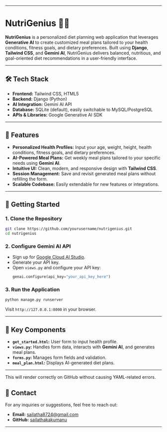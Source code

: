 
---

# NutriGenius 🍏🤖

**NutriGenius** is a personalized diet planning web application that leverages **Generative AI** to create customized meal plans tailored to your health conditions, fitness goals, and dietary preferences. Built using **Django**, **Tailwind CSS**, and **Gemini AI**, NutriGenius delivers balanced, nutritious, and goal-oriented diet recommendations in a user-friendly interface.

***

## 🛠 Tech Stack

- **Frontend:** Tailwind CSS, HTML5  
- **Backend:** Django (Python)  
- **AI Integration:** Gemini AI API  
- **Database:** SQLite (default), easily switchable to MySQL/PostgreSQL  
- **APIs & Libraries:** Google Generative AI SDK  

***

## 🚀 Features

- **Personalized Health Profiles:** Input your age, weight, height, health conditions, fitness goals, and dietary preferences.
- **AI-Powered Meal Plans:** Get weekly meal plans tailored to your specific needs using **Gemini AI**.
- **Intuitive UI:** Clean, modern, and responsive design with **Tailwind CSS**.
- **Session Management:** Save and revisit generated meal plans without refilling the form.
- **Scalable Codebase:** Easily extendable for new features or integrations.

***

## 📝 Getting Started

### 1. **Clone the Repository**
```bash
git clone https://github.com/yourusername/nutrigenius.git
cd nutrigenius
```

### 2. **Configure Gemini AI API**
- Sign up for [Google Cloud AI Studio](https://aistudio.google.com/).
- Generate your API key.
- Open `views.py` and configure your API key:
  ```python
  genai.configure(api_key="your_api_key_here")
  ```

### 3. **Run the Application**
```bash
python manage.py runserver
```
Visit `http://127.0.0.1:8000` in your browser.

***

## 🔑 Key Components

- **`get_started.html`:** User form to input health profile.
- **`views.py`:** Handles form data, interacts with **Gemini AI**, and generates meal plans.
- **`forms.py`:** Manages form fields and validation.
- **`meal_plan.html`:** Displays AI-generated diet plans.

***

This will render correctly on GitHub without causing YAML-related errors.

## 📧 Contact

For any inquiries or suggestions, feel free to reach out:

- **Email:** sailatha8724@gmail.com
- **GitHub:** [sailathakakumanu](https://github.com/sailathakakumanu)

---
